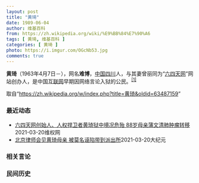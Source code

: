 ```yaml
---
layout: post
title: "黄琦"
date: 1989-06-04
author: 维基百科
from: https://zh.wikipedia.org/wiki/%E9%BB%84%E7%90%A6
tags: [ 黄琦, 维基百科 ]
categories: [ 黄琦 ]
photo: https://i.imgur.com/OGcNb53.jpg
comments: true
---
```

<div class="mw-parser-output">

<p><b>黄琦</b>（1963年4月7日<span class="useeditintro" title="Template:BLP editintro">－</span>），网名<b>难博</b>，<a href="/wiki/%E4%B8%AD%E8%8F%AF%E4%BA%BA%E6%B0%91%E5%85%B1%E5%92%8C%E5%9C%8B" class="mw-redirect" title="中華人民共和國">中国</a><a href="/wiki/%E5%9B%9B%E5%B7%9D" class="mw-redirect" title="四川">四川</a>人，与其妻曾丽同为“<a href="/wiki/%E5%85%AD%E5%9B%9B%E5%A4%A9%E7%BD%91" title="六四天网">六四天网</a>”网站创办人，是中国<a href="/wiki/%E4%BA%92%E8%81%94%E7%BD%91" title="互联网">互联网</a>早期因网络言论入狱的公民。<sup id="cite_ref-堅持普世價值_1-0" class="reference"><a href="#cite_note-堅持普世價值-1">[1]</a></sup>
</p>
</div><noscript><img src="//zh.wikipedia.org/wiki/Special:CentralAutoLogin/start?type=1x1" alt="" title="" width="1" height="1" style="border: none; position: absolute;"></noscript>
<div class="printfooter">取自“<a dir="ltr" href="https://zh.wikipedia.org/w/index.php?title=黄琦&amp;oldid=63487159">https://zh.wikipedia.org/w/index.php?title=黄琦&amp;oldid=63487159</a>”</div><div id="recent-news"><h3>最近动态</h3><ul><li><a href="https://nodebe4.github.io/waimei/2021-03-20/%E5%85%AD%E5%9B%9B%E5%A4%A9%E7%BD%91%E5%88%9B%E5%A7%8B%E4%BA%BA-%E4%BA%BA%E6%9D%83%E6%8D%8D%E5%8D%AB%E8%80%85%E9%BB%84%E7%90%A6%E7%8B%B1%E4%B8%AD%E5%A2%83%E5%86%B5%E5%8D%B1%E6%AE%86-88%E5%B2%81%E6%AF%8D%E4%BA%B2%E8%92%B2%E6%96%87%E6%B8%85%E8%82%BA%E8%82%BF%E7%98%A4%E8%BD%AC%E7%A7%BB" title="六四天网创始人、人权捍卫者黄琦狱中境况危殆 88岁母亲蒲文清肺肿瘤转移—— （维权网信息中心报道）2021年3月20日，本网获悉：六四天网创始人、人权捍卫者黄琦狱中境况危殆，88岁母亲蒲文清肺肿...">六四天网创始人、人权捍卫者黄琦狱中境况危殆  88岁母亲蒲文清肺肿瘤转移</a><time>2021-03-20</time><a class="tag">维权网</a></li>
<li><a href="https://nodebe4.github.io/waimei/2021-03-20/%E5%8C%97%E4%BA%AC%E5%BE%8B%E5%B8%88%E4%BC%9A%E8%A7%81%E9%BB%84%E7%90%A6%E6%AF%8D%E4%BA%B2-%E8%A2%AB%E8%8E%AB%E5%90%8D%E8%AF%AC%E9%99%B7%E5%B8%A6%E5%88%B0%E6%B4%BE%E5%87%BA%E6%89%80" title="北京律师会见黄琦母亲 被莫名诬陷带到派出所—— 【大纪元2021年03月20日讯】（大纪元记者李熙采访报导）北京律师蔺其磊和宋玉生3月17日至四川巴中监狱会见当事人黄琦受阻，随后于19日前往温州...">北京律师会见黄琦母亲 被莫名诬陷带到派出所</a><time>2021-03-20</time><a class="tag">大纪元</a></li>
</ul></div><div id="open-opinion"><h3>相关言论</h3><ul></ul></div><div id="mjls-record"><h3>民间历史</h3><ul></ul></div>
